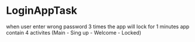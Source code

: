 # LoginAppTask
when user enter wrong password 3 times the app will lock for 1 minutes
app contain 4 activites (Main - Sing up - Welcome - Locked)
